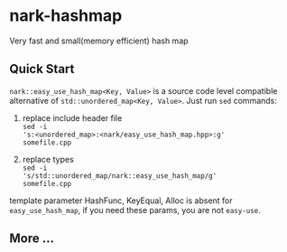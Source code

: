 nark-hashmap
============

Very fast and small(memory efficient) hash map

## Quick Start

`nark::easy_use_hash_map<Key, Value>` is a source code level compatible alternative of `std::unordered_map<Key, Value>`. Just run `sed` commands:

1.  replace include header file<br/>
<code>sed -i 's:&lt;unordered\_map&gt;:&lt;nark/easy\_use\_hash\_map.hpp&gt;:g' somefile.cpp</code>

2.  replace types<br/>
<code>sed -i 's/std::unordered\_map/nark::easy\_use\_hash\_map/g'  somefile.cpp</code>

template parameter HashFunc, KeyEqual, Alloc is absent for `easy_use_hash_map`, if you need these params, you are not `easy-use`.

## More ...
